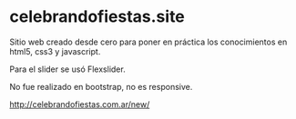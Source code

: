 # celebrandofiestas.site

Sitio web creado desde cero para poner en práctica los conocimientos en html5, css3 y javascript.

Para el slider se usó Flexslider.

No fue realizado en bootstrap, no es responsive.

http://celebrandofiestas.com.ar/new/
